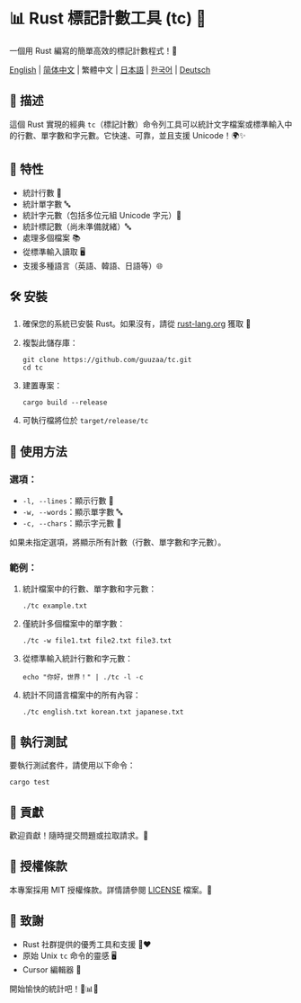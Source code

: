 # 📊 Rust 標記計數工具 (tc) 🦀

一個用 Rust 編寫的簡單高效的標記計數程式！🚀

[English](../README.md) | [简体中文](README-zh-CN.md) | 繁體中文 | [日本語](README-ja-JP.md) | [한국어](README-ko-KR.md) | [Deutsch](README-de-DE.md)

## 📝 描述

這個 Rust 實現的經典 `tc`（標記計數）命令列工具可以統計文字檔案或標準輸入中的行數、單字數和字元數。它快速、可靠，並且支援 Unicode！🌍✨

## 🎯 特性

- 統計行數 📏
- 統計單字數 🔤
- 統計字元數（包括多位元組 Unicode 字元）🔡
- 統計標記數（尚未準備就緒）🔤
- 處理多個檔案 📚
- 從標準輸入讀取 🖥️
- 支援多種語言（英語、韓語、日語等）🌐

## 🛠️ 安裝

1. 確保您的系統已安裝 Rust。如果沒有，請從 [rust-lang.org](https://www.rust-lang.org/tools/install) 獲取 🦀

2. 複製此儲存庫：
   ```
   git clone https://github.com/guuzaa/tc.git
   cd tc
   ```

3. 建置專案：
   ```
   cargo build --release
   ```

4. 可執行檔將位於 `target/release/tc`

## 🚀 使用方法

### 選項：

- `-l, --lines`：顯示行數 📏
- `-w, --words`：顯示單字數 🔤
- `-c, --chars`：顯示字元數 🔡

如果未指定選項，將顯示所有計數（行數、單字數和字元數）。

### 範例：

1. 統計檔案中的行數、單字數和字元數：
   ```
   ./tc example.txt
   ```

2. 僅統計多個檔案中的單字數：
   ```
   ./tc -w file1.txt file2.txt file3.txt
   ```

3. 從標準輸入統計行數和字元數：
   ```
   echo "你好，世界！" | ./tc -l -c
   ```

4. 統計不同語言檔案中的所有內容：
   ```
   ./tc english.txt korean.txt japanese.txt
   ```

## 🧪 執行測試

要執行測試套件，請使用以下命令：
```
cargo test
```

## 🤝 貢獻

歡迎貢獻！隨時提交問題或拉取請求。🎉

## 📜 授權條款

本專案採用 MIT 授權條款。詳情請參閱 [LICENSE](../LICENSE) 檔案。📄

## 🙏 致謝

- Rust 社群提供的優秀工具和支援 🦀❤️
- 原始 Unix `tc` 命令的靈感 🖥️
- Cursor 編輯器 🤖

開始愉快的統計吧！🎉📊🚀
